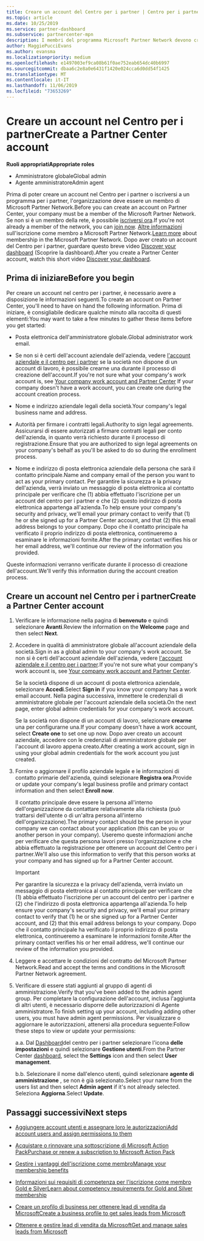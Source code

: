 ```yaml
---
title: Creare un account del Centro per i partner | Centro per i partner
ms.topic: article
ms.date: 10/25/2019
ms.service: partner-dashboard
ms.subservice: partnercenter-mpn
description: I membri del programma Microsoft Partner Network devono creare gli account del Centro per i partner per gestire i vantaggi e le competenze di rete e creare un profilo aziendale.
author: MaggiePucciEvans
ms.author: evansma
ms.localizationpriority: medium
ms.openlocfilehash: e1497003ef9ca08b61f0ae752eab654dc40b6997
ms.sourcegitcommit: dbaa6c2e8a0e6431f1420e024cca6d0dd54f1425
ms.translationtype: MT
ms.contentlocale: it-IT
ms.lasthandoff: 11/06/2019
ms.locfileid: "73653269"
---
```

# <a name="create-a-partner-center-account"></a><span data-ttu-id="02e63-103">Creare un account nel Centro per i partner</span><span class="sxs-lookup"><span data-stu-id="02e63-103">Create a Partner Center account</span></span>

<span data-ttu-id="02e63-104">**Ruoli appropriati**</span><span class="sxs-lookup"><span data-stu-id="02e63-104">**Appropriate roles**</span></span>

- <span data-ttu-id="02e63-105">Amministratore globale</span><span class="sxs-lookup"><span data-stu-id="02e63-105">Global admin</span></span>
- <span data-ttu-id="02e63-106">Agente amministratore</span><span class="sxs-lookup"><span data-stu-id="02e63-106">Admin agent</span></span>

<span data-ttu-id="02e63-107">Prima di poter creare un account nel Centro per i partner o iscriversi a un programma per i partner, l'organizzazione deve essere un membro di Microsoft Partner Network.</span><span class="sxs-lookup"><span data-stu-id="02e63-107">Before you can create an account on Partner Center, your company must be a member of the Microsoft Partner Network.</span></span> <span data-ttu-id="02e63-108">Se non si è un membro della rete, è possibile [iscriversi ora](https://partners.microsoft.com/PartnerProgram/simplifiedenrollment.aspx).</span><span class="sxs-lookup"><span data-stu-id="02e63-108">If you're not already a member of the network, you can [join now](https://partners.microsoft.com/PartnerProgram/simplifiedenrollment.aspx).</span></span>  <span data-ttu-id="02e63-109">[Altre informazioni](https://partner.microsoft.com/membership) sull'iscrizione come membro a Microsoft Partner Network.</span><span class="sxs-lookup"><span data-stu-id="02e63-109">[Learn more](https://partner.microsoft.com/membership) about membership in the Microsoft Partner Network.</span></span> <span data-ttu-id="02e63-110">Dopo aver creato un account del Centro per i partner, guardare questo breve video [Discover your dashboard](https://vimeo.com/290338211) (Scoprire la dashboard).</span><span class="sxs-lookup"><span data-stu-id="02e63-110">After you create a Partner Center account, watch this short video [Discover your dashboard](https://vimeo.com/290338211).</span></span>

## <a name="before-you-begin"></a><span data-ttu-id="02e63-111">Prima di iniziare</span><span class="sxs-lookup"><span data-stu-id="02e63-111">Before you begin</span></span>

<span data-ttu-id="02e63-112">Per creare un account nel centro per i partner, è necessario avere a disposizione le informazioni seguenti.</span><span class="sxs-lookup"><span data-stu-id="02e63-112">To create an account on Partner Center, you'll need to have on hand the following information.</span></span> <span data-ttu-id="02e63-113">Prima di iniziare, è consigliabile dedicare qualche minuto alla raccolta di questi elementi:</span><span class="sxs-lookup"><span data-stu-id="02e63-113">You may want to take a few minutes to gather these items before you get started:</span></span>

-   <span data-ttu-id="02e63-114">Posta elettronica dell'amministratore globale.</span><span class="sxs-lookup"><span data-stu-id="02e63-114">Global administrator work email.</span></span>

-   <span data-ttu-id="02e63-115">Se non si è certi dell'account aziendale dell'azienda, vedere [l'account aziendale e il centro per i partner](azure-active-directory-tenants-and-partner-center.md) se la società non dispone di un account di lavoro, è possibile crearne una durante il processo di creazione dell'account.</span><span class="sxs-lookup"><span data-stu-id="02e63-115">If you're not sure what your company's work account is, see [Your company work account and Partner Center](azure-active-directory-tenants-and-partner-center.md) If your company doesn't have a work account, you can create one during the account creation process.</span></span> 

-   <span data-ttu-id="02e63-116">Nome e indirizzo aziendale legali della società.</span><span class="sxs-lookup"><span data-stu-id="02e63-116">Your company's legal business name and address.</span></span>  

-   <span data-ttu-id="02e63-117">Autorità per firmare i contratti legali.</span><span class="sxs-lookup"><span data-stu-id="02e63-117">Authority to sign legal agreements.</span></span> <span data-ttu-id="02e63-118">Assicurarsi di essere autorizzati a firmare contratti legali per conto dell'azienda, in quanto verrà richiesto durante il processo di registrazione.</span><span class="sxs-lookup"><span data-stu-id="02e63-118">Ensure that you are authorized to sign legal agreements on your company's behalf as you'll be asked to do so during the enrollment process.</span></span>

-   <span data-ttu-id="02e63-119">Nome e indirizzo di posta elettronica aziendale della persona che sarà il contatto principale.</span><span class="sxs-lookup"><span data-stu-id="02e63-119">Name and company email of the person you want to act as your primary contact.</span></span> <span data-ttu-id="02e63-120">Per garantire la sicurezza e la privacy dell'azienda, verrà inviato un messaggio di posta elettronica al contatto principale per verificare che (1) abbia effettuato l'iscrizione per un account del centro per i partner e che (2) questo indirizzo di posta elettronica appartenga all'azienda.</span><span class="sxs-lookup"><span data-stu-id="02e63-120">To help ensure your company's security and privacy, we'll email your primary contact to verify that (1) he or she signed up for a Partner Center account, and that (2) this email address belongs to your company.</span></span> <span data-ttu-id="02e63-121">Dopo che il contatto principale ha verificato il proprio indirizzo di posta elettronica, continueremo a esaminare le informazioni fornite.</span><span class="sxs-lookup"><span data-stu-id="02e63-121">After the primary contact verifies his or her email address, we'll continue our review of the information you provided.</span></span>

<span data-ttu-id="02e63-122">Queste informazioni verranno verificate durante il processo di creazione dell'account.</span><span class="sxs-lookup"><span data-stu-id="02e63-122">We'll verify this information during the account creation process.</span></span> 
 
## <a name="create-a-partner-center-account"></a><span data-ttu-id="02e63-123">Creare un account nel Centro per i partner</span><span class="sxs-lookup"><span data-stu-id="02e63-123">Create a Partner Center account</span></span>

1.  <span data-ttu-id="02e63-124">Verificare le informazione nella pagina di **benvenuto** e quindi selezionare **Avanti**.</span><span class="sxs-lookup"><span data-stu-id="02e63-124">Review the information on the **Welcome** page and then select **Next**.</span></span>

2.  <span data-ttu-id="02e63-125">Accedere in qualità di amministratore globale all'account aziendale della società.</span><span class="sxs-lookup"><span data-stu-id="02e63-125">Sign in as a global admin to your company's work account.</span></span> <span data-ttu-id="02e63-126">Se non si è certi dell'account aziendale dell'azienda, vedere [l'account aziendale e il centro per i partner](azure-active-directory-tenants-and-partner-center.md).</span><span class="sxs-lookup"><span data-stu-id="02e63-126">If you're not sure what your company's work account   is, see [Your company work account and Partner Center](azure-active-directory-tenants-and-partner-center.md).</span></span>

    <span data-ttu-id="02e63-127">Se la società dispone di un account di posta elettronica aziendale, selezionare **Accedi**.</span><span class="sxs-lookup"><span data-stu-id="02e63-127">Select **Sign in** if you know your company has a work email account.</span></span> <span data-ttu-id="02e63-128">Nella pagina successiva, immettere le credenziali di amministratore globale per l'account aziendale della società.</span><span class="sxs-lookup"><span data-stu-id="02e63-128">On the next page, enter global admin credentials for your company's work account.</span></span> 

    <span data-ttu-id="02e63-129">Se la società non dispone di un account di lavoro, selezionare **crearne** una per configurarne una.</span><span class="sxs-lookup"><span data-stu-id="02e63-129">If your company doesn't have a work account, select **Create one** to set one up now.</span></span> <span data-ttu-id="02e63-130">Dopo aver creato un account aziendale, accedere con le credenziali di amministratore globale per l'account di lavoro appena creato.</span><span class="sxs-lookup"><span data-stu-id="02e63-130">After creating a work account, sign in using your global admin credentials for the work account you just created.</span></span>

3.  <span data-ttu-id="02e63-131">Fornire o aggiornare il profilo aziendale legale e le informazioni di contatto primarie dell'azienda, quindi selezionare **Registra ora**.</span><span class="sxs-lookup"><span data-stu-id="02e63-131">Provide or update your company's legal business profile and primary contact information and then select **Enroll now**.</span></span> 

    <span data-ttu-id="02e63-132">Il contatto principale deve essere la persona all'interno dell'organizzazione da contattare relativamente alla richiesta (può trattarsi dell'utente o di un'altra persona all'interno dell'organizzazione).</span><span class="sxs-lookup"><span data-stu-id="02e63-132">The primary contact should be the person in your company we can contact about your application (this can be you or another person in your company).</span></span> <span data-ttu-id="02e63-133">Useremo queste informazioni anche per verificare che questa persona lavori presso l'organizzazione e che abbia effettuato la registrazione per ottenere un account del Centro per i partner.</span><span class="sxs-lookup"><span data-stu-id="02e63-133">We'll also use this information to verify that this person works at your company and has signed up for a Partner Center account.</span></span>

    > [!IMPORTANT]  
    > <span data-ttu-id="02e63-134">Per garantire la sicurezza e la privacy dell'azienda, verrà inviato un messaggio di posta elettronica al contatto principale per verificare che (1) abbia effettuato l'iscrizione per un account del centro per i partner e (2) che l'indirizzo di posta elettronica appartenga all'azienda.</span><span class="sxs-lookup"><span data-stu-id="02e63-134">To help ensure your company's security and privacy, we'll email your primary contact to verify that (1) he or she signed up for a Partner Center account, and (2) that this email address belongs to your company.</span></span> <span data-ttu-id="02e63-135">Dopo che il contatto principale ha verificato il proprio indirizzo di posta elettronica, continueremo a esaminare le informazioni fornite.</span><span class="sxs-lookup"><span data-stu-id="02e63-135">After the primary contact verifies his or her email address, we'll continue our review of the information you provided.</span></span>

4.  <span data-ttu-id="02e63-136">Leggere e accettare le condizioni del contratto del Microsoft Partner Network.</span><span class="sxs-lookup"><span data-stu-id="02e63-136">Read and accept the terms and conditions in the Microsoft Partner Network agreement.</span></span> 

5.  <span data-ttu-id="02e63-137">Verificare di essere stati aggiunti al gruppo di agenti di amministrazione.</span><span class="sxs-lookup"><span data-stu-id="02e63-137">Verify that you've been added to the admin agent group.</span></span> <span data-ttu-id="02e63-138">Per completare la configurazione dell'account, inclusa l'aggiunta di altri utenti, è necessario disporre delle autorizzazioni di Agente amministratore.</span><span class="sxs-lookup"><span data-stu-id="02e63-138">To finish setting up your account, including adding other users, you must have admin agent permissions.</span></span> <span data-ttu-id="02e63-139">Per visualizzare o aggiornare le autorizzazioni, attenersi alla procedura seguente:</span><span class="sxs-lookup"><span data-stu-id="02e63-139">Follow these steps to view or update your permissions:</span></span>

    <span data-ttu-id="02e63-140">a.</span><span class="sxs-lookup"><span data-stu-id="02e63-140">a.</span></span> <span data-ttu-id="02e63-141">Dal [Dashboard](https://partner.microsoft.com/dashboard/home**)del centro per i partner selezionare l'icona **delle impostazioni** e quindi selezionare **Gestione utenti**.</span><span class="sxs-lookup"><span data-stu-id="02e63-141">From the Partner Center [dashboard](https://partner.microsoft.com/dashboard/home**), select the **Settings** icon and then select **User management**.</span></span>  

    <span data-ttu-id="02e63-142">b.</span><span class="sxs-lookup"><span data-stu-id="02e63-142">b.</span></span> <span data-ttu-id="02e63-143">Selezionare il nome dall'elenco utenti, quindi selezionare **agente di amministrazione** , se non è già selezionato.</span><span class="sxs-lookup"><span data-stu-id="02e63-143">Select your name from the users list and then select **Admin agent** if it's not already selected.</span></span> <span data-ttu-id="02e63-144">Seleziona **Aggiorna**.</span><span class="sxs-lookup"><span data-stu-id="02e63-144">Select **Update**.</span></span>  

## <a name="next-steps"></a><span data-ttu-id="02e63-145">Passaggi successivi</span><span class="sxs-lookup"><span data-stu-id="02e63-145">Next steps</span></span>

-   [<span data-ttu-id="02e63-146">Aggiungere account utenti e assegnare loro le autorizzazioni</span><span class="sxs-lookup"><span data-stu-id="02e63-146">Add account users and assign permissions to them</span></span>](create-user-accounts-and-set-permissions.md)

-   [<span data-ttu-id="02e63-147">Acquistare o rinnovare una sottoscrizione di Microsoft Action Pack</span><span class="sxs-lookup"><span data-stu-id="02e63-147">Purchase or renew a subscription to Microsoft Action Pack</span></span>](mpn-get-action-pack.md)

-   [<span data-ttu-id="02e63-148">Gestire i vantaggi dell'iscrizione come membro</span><span class="sxs-lookup"><span data-stu-id="02e63-148">Manage your membership benefits</span></span>](manage-your-partner-network-benefits.md)

-   [<span data-ttu-id="02e63-149">Informazioni sui requisiti di competenza per l'iscrizione come membro Gold e Silver</span><span class="sxs-lookup"><span data-stu-id="02e63-149">Learn about competency requirements for Gold and Silver membership</span></span>](https://partner.microsoft.com/membership/competencies)

-   [<span data-ttu-id="02e63-150">Creare un profilo di business per ottenere lead di vendita da Microsoft</span><span class="sxs-lookup"><span data-stu-id="02e63-150">Create a business profile to get sales leads from Microsoft</span></span>](create-a-marketing-profile.md)

-   [<span data-ttu-id="02e63-151">Ottenere e gestire lead di vendita da Microsoft</span><span class="sxs-lookup"><span data-stu-id="02e63-151">Get and manage sales leads from Microsoft</span></span>](responding-to-referrals.md)